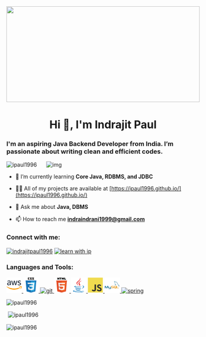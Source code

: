 
<img alt="" src="https://c.tenor.com/GVk4jB2u_i8AAAAd/coding.gif" width=100% height=250>
<h1 align="center">Hi 👋, I'm Indrajit Paul</h1>
<h3 align="left" font-style=italic >I'm an aspiring Java Backend Developer from India. I’m passionate about writing clean and efficient codes.</h3>
<img align="right" width="400" alt="img" src="https://c.tenor.com/NOYF3f82b_gAAAAC/programmer.gif">

<p padding= 100 align="left"> <img src="https://komarev.com/ghpvc/?username=ipaul1996&label=Profile%20views&color=0e75b6&style=flat" alt="ipaul1996" margin-left=550/> </p>

- 🌱 I’m currently learning **Core Java, RDBMS, and JDBC**

- 👨‍💻 All of my projects are available at [https://ipaul1996.github.io/](https://ipaul1996.github.io/)

- 💬 Ask me about **Java, DBMS**

- 📫 How to reach me **indraindrani1999@gmail.com**

<h3 align="left">Connect with me:</h3>
<p align="left">
<a href="https://linkedin.com/in/indrajitpaul1996" target="blank"><img align="center" src="https://raw.githubusercontent.com/rahuldkjain/github-profile-readme-generator/master/src/images/icons/Social/linked-in-alt.svg" alt="indrajitpaul1996" height="30" width="40" /></a>
<a href="https://www.youtube.com/c/learn with ip" target="blank"><img align="center" src="https://raw.githubusercontent.com/rahuldkjain/github-profile-readme-generator/master/src/images/icons/Social/youtube.svg" alt="learn with ip" height="30" width="40" /></a>
</p>

<h3 align="left">Languages and Tools:</h3>
<p align="left"> <a href="https://aws.amazon.com" target="_blank" rel="noreferrer"> <img src="https://raw.githubusercontent.com/devicons/devicon/master/icons/amazonwebservices/amazonwebservices-original-wordmark.svg" alt="aws" width="40" height="40"/> </a> <a href="https://www.w3schools.com/css/" target="_blank" rel="noreferrer"> <img src="https://raw.githubusercontent.com/devicons/devicon/master/icons/css3/css3-original-wordmark.svg" alt="css3" width="40" height="40"/> </a> <a href="https://git-scm.com/" target="_blank" rel="noreferrer"> <img src="https://www.vectorlogo.zone/logos/git-scm/git-scm-icon.svg" alt="git" width="40" height="40"/> </a> <a href="https://www.w3.org/html/" target="_blank" rel="noreferrer"> <img src="https://raw.githubusercontent.com/devicons/devicon/master/icons/html5/html5-original-wordmark.svg" alt="html5" width="40" height="40"/> </a> <a href="https://www.java.com" target="_blank" rel="noreferrer"> <img src="https://raw.githubusercontent.com/devicons/devicon/master/icons/java/java-original.svg" alt="java" width="40" height="40"/> </a> <a href="https://developer.mozilla.org/en-US/docs/Web/JavaScript" target="_blank" rel="noreferrer"> <img src="https://raw.githubusercontent.com/devicons/devicon/master/icons/javascript/javascript-original.svg" alt="javascript" width="40" height="40"/> </a> <a href="https://www.mysql.com/" target="_blank" rel="noreferrer"> <img src="https://raw.githubusercontent.com/devicons/devicon/master/icons/mysql/mysql-original-wordmark.svg" alt="mysql" width="40" height="40"/> </a> <a href="https://spring.io/" target="_blank" rel="noreferrer"> <img src="https://www.vectorlogo.zone/logos/springio/springio-icon.svg" alt="spring" width="40" height="40"/> </a> </p>

<p>&nbsp;<img align="left" src="https://github-readme-stats.vercel.app/api/top-langs?username=ipaul1996&show_icons=true&locale=en&layout=compact" alt="ipaul1996" /></p>



<p>&nbsp;<img align="center" src="https://github-readme-stats.vercel.app/api?username=ipaul1996&show_icons=true&locale=en" alt="ipaul1996" /></p>

<p><img align="center" src="https://github-readme-streak-stats.herokuapp.com/?user=ipaul1996&" alt="ipaul1996" /></p>
